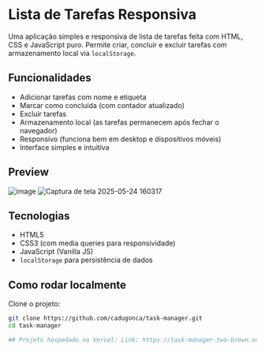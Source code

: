 # Lista de Tarefas Responsiva

Uma aplicação simples e responsiva de lista de tarefas feita com HTML, CSS e JavaScript puro. Permite criar, concluir e excluir tarefas com armazenamento local via `localStorage`.

## Funcionalidades

- Adicionar tarefas com nome e etiqueta
- Marcar como concluída (com contador atualizado)
- Excluir tarefas
- Armazenamento local (as tarefas permanecem após fechar o navegador)
- Responsivo (funciona bem em desktop e dispositivos móveis)
- Interface simples e intuitiva

## Preview

![image](https://github.com/user-attachments/assets/d5959040-acbb-4484-b79d-0994a909e85b)
![Captura de tela 2025-05-24 160317](https://github.com/user-attachments/assets/a98a50ac-f743-4b90-afb0-5b46fc374b3b)




## Tecnologias

- HTML5
- CSS3 (com media queries para responsividade)
- JavaScript (Vanilla JS)
- `localStorage` para persistência de dados

## Como rodar localmente

Clone o projeto:

```bash
git clone https://github.com/cadugonca/task-manager.git
cd task-manager

## Projeto hospedado na Vercel: Link: https://task-manager-two-brown.vercel.app
